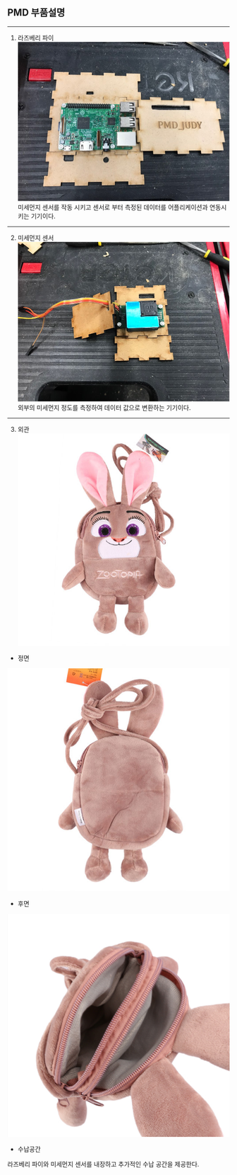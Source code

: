 ## PMD 부품설명 ##
---
1. 라즈베리 파이 
![raspberry](./raspberry.jpg)
미세먼지 센서를 작동 시키고 센서로 부터 측정된 데이터를 어플리케이션과 연동시키는 기기이다. 
---
2. 미세먼지 센서
![sensor](./sensor.jpg)
외부의 미세먼지 정도를 측정하여 데이터 값으로 변환하는 기기이다. 
---
3. 외관
![judy](./judy.jpg)
- 정면

![judy2](./judy2.jpg)
- 후면

![judy3](./judy3.jpg)
- 수납공간

라즈베리 파이와 미세먼지 센서를 내장하고 추가적인 수납 공간을 제공한다. 
